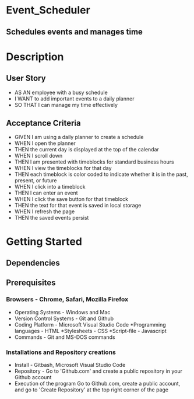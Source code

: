 # Event_Scheduler
## Schedules events and manages time
# Description
## User Story
* AS AN employee with a busy schedule
* I WANT to add important events to a daily planner
* SO THAT I can manage my time effectively
## Acceptance Criteria
* GIVEN I am using a daily planner to create a schedule
* WHEN I open the planner
* THEN the current day is displayed at the top of the calendar
* WHEN I scroll down
* THEN I am presented with timeblocks for standard business hours
* WHEN I view the timeblocks for that day
* THEN each timeblock is color coded to indicate whether it is in the past, present, or future
* WHEN I click into a timeblock
* THEN I can enter an event
* WHEN I click the save button for that timeblock
* THEN the text for that event is saved in local storage
* WHEN I refresh the page
* THEN the saved events persist
# Getting Started
## Dependencies
## Prerequisites
### Browsers - Chrome, Safari, Mozilla Firefox
* Operating Systems - Windows and Mac
* Version Control Systems - Git and Github
* Coding Platform - Microsoft Visual Studio Code *Programming languages - HTML *Stylesheets - CSS *Script-file - Javascript
* Commands - Git and MS-DOS commands
### Installations and Repository creations
* Install - Gitbash, Microsoft Visual Studio Code
* Repository - Go to 'Github.com' and create a public repository in your Github account
* Execution of the program
Go to Github.com, create a public account, and go to 'Create Repository' at the top right corner of the page

